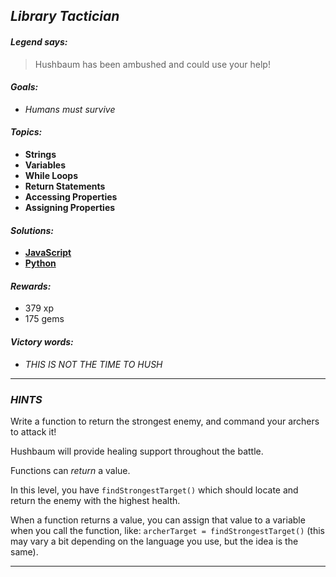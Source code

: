 ## _Library Tactician_

#### _Legend says:_
> Hushbaum has been ambushed and could use your help!

#### _Goals:_
+ _Humans must survive_

#### _Topics:_
+ **Strings**
+ **Variables**
+ **While Loops**
+ **Return Statements**
+ **Accessing Properties**
+ **Assigning Properties**

#### _Solutions:_
+ **[JavaScript](libraryTactician.js)**
+ **[Python](library_tactician.py)**

#### _Rewards:_
+ 379 xp
+ 175 gems

#### _Victory words:_
+ _THIS IS NOT THE TIME TO HUSH_

___

### _HINTS_

Write a function to return the strongest enemy, and command your archers to attack it!

Hushbaum will provide healing support throughout the battle.

Functions can _return_ a value.

In this level, you have `findStrongestTarget()` which should locate and return the enemy with the highest health.

When a function returns a value, you can assign that value to a variable when you call the function, like: `archerTarget = findStrongestTarget()` (this may vary a bit depending on the language you use, but the idea is the same).

___
